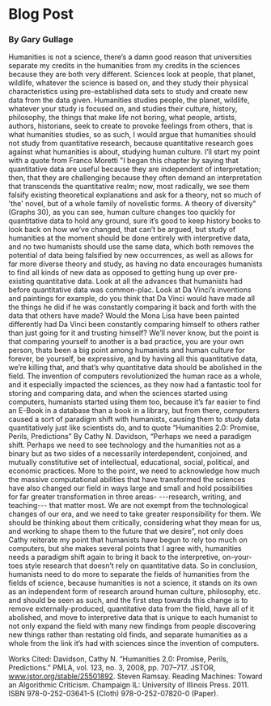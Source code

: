 # Blog Post
### By Gary Gullage

Humanities is not a science, there’s a damn good reason that universities separate my credits in the humanities from my credits in the sciences because they are both very different. Sciences look at people, that planet, wildlife, whatever the science is based on, and they study their physical characteristics using pre-established data sets to study and create new data from the data given. Humanities studies people, the planet, wildlife, whatever your study is focused on, and studies their culture, history, philosophy, the things that make life not boring, what people, artists, authors, historians, seek to create to provoke feelings from others, that is what humanities studies, so as such, I would argue that humanities should not study from quantitative research, because quantitative research goes against what humanities is about, studying human culture.
I’ll start my point with a quote from Franco Moretti "I began this chapter by saying that quantitative data are useful because they are independent of interpretation; then, that they are challenging because they often demand an interpretation that transcends the quantitative realm; now, most radically, we see them falsify existing theoretical explanations and ask for a theory, not so much of 'the' novel, but of a whole family of novelistic forms. A theory of diversity" (Graphs 30), as you can see, human culture changes too quickly for quantitative data to hold any ground, sure it’s good to keep history books to look back on how we’ve changed, that can’t be argued, but study of humanities at the moment should be done entirely with interpretive data, and no two humanists should use the same data, which both removes the potential of data being falsified by new occurrences, as well as allows for far more diverse theory and study, as having no data encourages humanists to find all kinds of new data as opposed to getting hung up over pre-existing quantitative data.  Look at all the advances that humanists had before quantitative data was common-plac. Look at Da Vinci’s inventions and paintings for example, do you think that Da Vinci would have made all the things he did if he was constantly comparing it back and forth with the data that others have made? Would the Mona Lisa have been painted differently had Da Vinci been constantly comparing himself to others rather than just going for it and trusting himself? We’ll never know, but the point is that comparing yourself to another is a bad practice, you are your own person, thats been a big point among humanists and human culture for forever, be yourself, be expressive, and by having all this quantitative data, we’re killing that, and that’s why quantitative data should be abolished in the field.
The invention of computers revolutionized the human race as a whole, and it especially impacted the sciences, as they now had a fantastic tool for storing and comparing data, and when the sciences started using computers, humanists started using them too, because it’s far easier to find an E-Book in a database than a book in a library, but from there, computers caused a sort of paradigm shift with humanists, causing them to study data quantitatively just like scientists do, and to quote “Humanities 2.0: Promise, Perils, Predictions” By Cathy N. Davidson, “Perhaps we need a paradigm shift. Perhaps we need to see technology and the humanities not as a binary but as two sides of a necessarily interdependent, conjoined, and mutually constitutive set of intellectual, educational, social, political, and economic practices. More to the point, we need to acknowledge how much the massive computational abilities that have transformed the sciences have also changed our field in ways large and small and hold possibilities for far greater transformation in three areas- ---research, writing, and teaching--- that matter most. We are not exempt from the technological changes of our era, and we need to take greater responsibility for them. We should be thinking about them critically, considering what they mean for us, and working to shape them to the future that we desire”, not only does Cathy reiterate my point that humanists have begun to rely too much on computers, but she makes several points that I agree with, humanities needs a paradigm shift again to bring it back to the interpretive, on-your-toes style research that doesn’t rely on quantitative data.
So in conclusion, humanists need to do more to separate the fields of humanities from the fields of science, because humanities is not a science, it stands on its own as an independent form of research around human culture, philosophy, etc. and should be seen as such, and the first step towards this change is to remove externally-produced, quantitative data from the field, have all of it abolished, and move to interpretive data that is unique to each humanist to not only expand the field with many new findings from people discovering new things rather than restating old finds, and separate humanities as a whole from the link it’s had with sciences since the invention of computers.

Works Cited:
Davidson, Cathy N. “Humanities 2.0: Promise, Perils, Predictions.” PMLA, vol. 123, no. 3, 2008, pp. 707–717. JSTOR, www.jstor.org/stable/25501892.
Steven Ramsay. Reading Machines: Toward an Algorithmic Criticism. Champaign IL: University of Illinois Press. 2011. ISBN 978-0-252-03641-5 (Cloth) 978-0-252-07820-0 (Paper).


